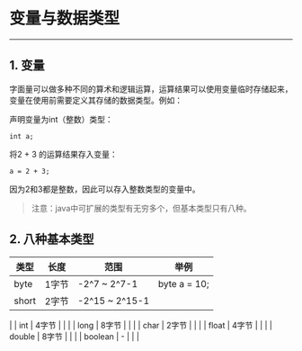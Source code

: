 # 变量与数据类型

***

## 1. 变量
字面量可以做多种不同的算术和逻辑运算，运算结果可以使用变量临时存储起来，变量在使用前需要定义其存储的数据类型。例如：

声明变量为int（整数）类型：
```
int a;
```

将2 + 3 的运算结果存入变量：
```
a = 2 + 3;
```
因为2和3都是整数，因此可以存入整数类型的变量中。

> 注意：java中可扩展的类型有无穷多个，但基本类型只有八种。

## 2. 八种基本类型

| 类型 | 长度 | 范围 | 举例 |
|---|---|---|---|
| byte | 1字节  | -2^7 ~ 2^7-1 | byte a = 10; |
| short | 2字节  | -2^15 ~ 2^15-1 |  |
| int | 4字节  |   | |
| long | 8字节  |   | |
| char | 2字节  |   | |
| float | 4字节  |   | |
| double | 8字节  |   | |
| boolean  | -  |   | |
